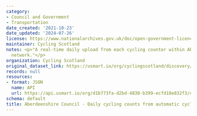 ```yaml
---
category:
- Council and Government
- Transportation
date_created: '2021-10-23'
date_updated: '2024-07-26'
license: https://www.nationalarchives.gov.uk/doc/open-government-licence/version/3/
maintainer: Cycling Scotland
notes: <p>"A real-time daily upload from each cycling counter within Aberdeenshire  Council's
  network."</p>
organization: Cycling Scotland
original_dataset_link: https://usmart.io/org/cyclingscotland/discovery/discovery-view-detail/2f91aa68-aebf-4d7b-bea6-9342995848cc
records: null
resources:
- format: JSON
  name: API
  url: https://api.usmart.io/org/d1b773fa-d2bd-4830-b399-ecfd18e832f3/d7e5da9d-e676-4e5d-8959-b5a0a59ba18c/1/urql
schema: default
title: Aberdeenshire Council - Daily cycling counts from automatic cycling counters
---
```


